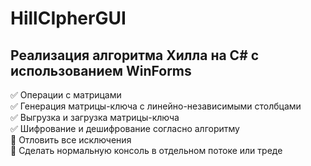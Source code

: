 # HillCIpherGUI
## Реализация алгоритма Хилла на C# с использованием WinForms
:white_check_mark: Операции с матрицами    
:white_check_mark: Генерация матрицы-ключа с линейно-независимыми столбцами    
:white_check_mark: Выгрузка и загрузка матрицы-ключа    
:white_check_mark: Шифрование и дешифрование согласно алгоритму       
:black_square_button: Отловить все исключения    
:black_square_button: Сделать нормальную консоль в отдельном потоке или треде     
